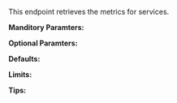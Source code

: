 This endpoint retrieves the metrics for services.

**Manditory Paramters:**

**Optional Paramters:**

**Defaults:**

**Limits:**

**Tips:**
